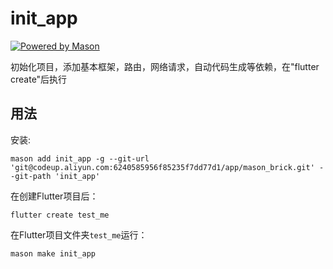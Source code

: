 # init_app

[![Powered by Mason](https://img.shields.io/endpoint?url=https%3A%2F%2Ftinyurl.com%2Fmason-badge)](https://github.com/felangel/mason)

初始化项目，添加基本框架，路由，网络请求，自动代码生成等依赖，在"flutter create"后执行

## 用法

安装:

```shell
mason add init_app -g --git-url 'git@codeup.aliyun.com:6240585956f85235f7dd77d1/app/mason_brick.git' --git-path 'init_app'
```

在创建Flutter项目后：

```shell
flutter create test_me
```

在Flutter项目文件夹`test_me`运行：

```shell
mason make init_app
```
